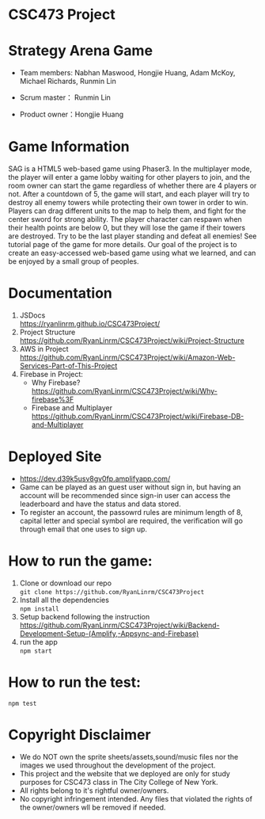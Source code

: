# CSC473 Project
# Strategy Arena Game

* Team members: Nabhan Maswood, Hongjie Huang, Adam McKoy, Michael Richards, Runmin Lin

* Scrum master： Runmin Lin

* Product owner：Hongjie Huang

# Game Information
SAG is a HTML5 web-based game using Phaser3.  In the multiplayer mode, the player will enter a game lobby waiting for other players to join, and the room owner can start the game regardless of whether there are 4 players or not. After a countdown of 5, the game will start, and each player will try to destroy all enemy towers while protecting their own tower in order to win. Players can drag different units to the map to help them, and fight for the center sword for strong ability. The player character can respawn when their health points are below 0, but they will lose the game if their towers are destroyed. Try to be the last player standing and defeat all enemies! See tutorial page of the game for more details. Our goal of the project is to create an easy-accessed web-based game using what we learned, and can be enjoyed by a small group of peoples.

# Documentation
1. JSDocs<br /> https://ryanlinrm.github.io/CSC473Project/
1. Project Structure<br /> https://github.com/RyanLinrm/CSC473Project/wiki/Project-Structure
1. AWS in Project<br /> https://github.com/RyanLinrm/CSC473Project/wiki/Amazon-Web-Services-Part-of-This-Project
1. Firebase in Project: 
    * Why Firebase?<br /> https://github.com/RyanLinrm/CSC473Project/wiki/Why-firebase%3F
    * Firebase and Multiplayer<br /> https://github.com/RyanLinrm/CSC473Project/wiki/Firebase-DB-and-Multiplayer

# Deployed Site
* https://dev.d39k5usv8gv0fp.amplifyapp.com/
* Game can be played as an guest user without sign in, but having an account will be recommended since sign-in user can access the leaderboard and have the status and data stored. 
* To register an account, the passowrd rules are minimum length of 8, capital letter and special symbol are required, the verification will go through email that one uses to sign up.

# How to run the game:
1. Clone or download our repo <br />```git clone https://github.com/RyanLinrm/CSC473Project```
1. Install all the dependencies <br />```npm install```
1. Setup backend following the instruction<br /> https://github.com/RyanLinrm/CSC473Project/wiki/Backend-Development-Setup-(Amplify,-Appsync-and-Firebase)
1. run the app<br /> ```npm start```

# How to run the test:<br />
```npm test```

# Copyright Disclaimer
* We do NOT own the sprite sheets/assets,sound/music files nor the images we used throughout the development of the project. 
* This project and the website that we deployed are only for study purposes for CSC473 class in The City College of New York.
* All rights belong to it's rightful owner/owners. 
* No copyright infringement intended. Any files that violated the rights of the owner/owners wll be removed if needed.
